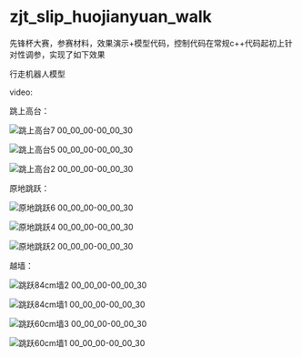 # zjt_slip_huojianyuan_walk
先锋杯大赛，参赛材料，效果演示+模型代码，控制代码在常规c++代码起初上针对性调参，实现了如下效果


行走机器人模型


video:


跳上高台：



![跳上高台7 00_00_00-00_00_30](https://github.com/user-attachments/assets/1e933b3e-f667-43cf-8728-3987efe5c271)

![跳上高台5 00_00_00-00_00_30](https://github.com/user-attachments/assets/6267f017-1fde-4d54-953e-dceddeaadb2b)

![跳上高台2 00_00_00-00_00_30](https://github.com/user-attachments/assets/02227d5f-5d28-437d-9120-b0fd03c7908c)

原地跳跃：

![原地跳跃6 00_00_00-00_00_30](https://github.com/user-attachments/assets/50ed8511-3ece-40e8-9a6c-861946e3d512)

![原地跳跃4 00_00_00-00_00_30](https://github.com/user-attachments/assets/905a5323-59a1-43e8-9fc4-d3dac0b4b282)

![原地跳跃2 00_00_00-00_00_30](https://github.com/user-attachments/assets/ff575b2b-6b52-4079-8d02-81bf60580b18)

越墙：

![跳跃84cm墙2 00_00_00-00_00_30](https://github.com/user-attachments/assets/2ecd8be5-4d26-4a5a-bd1e-1effee99a486)

![跳跃84cm墙1 00_00_00-00_00_30](https://github.com/user-attachments/assets/5384332c-cd7b-4a38-bb04-c94ad4b2e8eb)

![跳跃60cm墙3 00_00_00-00_00_30](https://github.com/user-attachments/assets/4f8a2333-158b-4105-a869-fb872998334f)

![跳跃60cm墙1 00_00_00-00_00_30](https://github.com/user-attachments/assets/cbe517b9-4d5f-41fd-8c19-61f46ec9722f)

